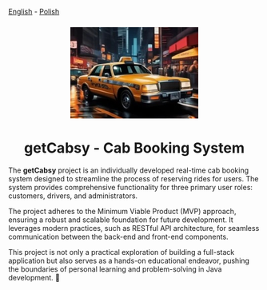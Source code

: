 [<ins>English</ins>](README.md) - [Polish](README.pl.md)

<div style="text-align: center;">
<h3></h3>
  <img src="src/main/resources/static/images/taxi.jpg" alt="getCabsy-Logo">
  <h1>getCabsy - Cab Booking System</h1>
</div>


The **getCabsy** project is an individually developed real-time cab booking system designed to streamline the process of reserving rides for users. The system provides comprehensive functionality for three primary user roles: customers, drivers, and administrators.

The project adheres to the Minimum Viable Product (MVP) approach, ensuring a robust and scalable foundation for future development. It leverages modern practices, such as RESTful API architecture, for seamless communication between the back-end and front-end components.

This project is not only a practical exploration of building a full-stack application but also serves as a hands-on educational endeavor, pushing the boundaries of personal learning and problem-solving in Java development. 🚖